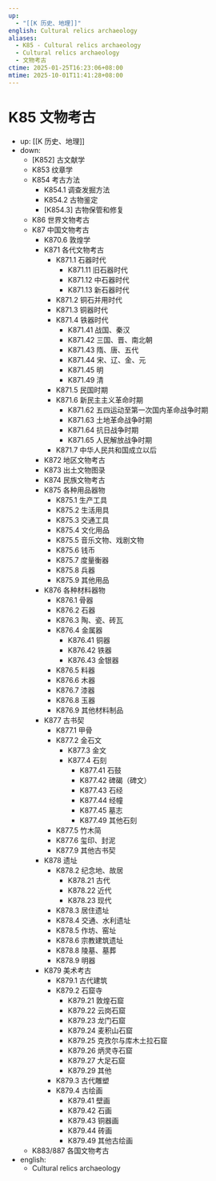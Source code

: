 ```yaml
---
up:
  - "[[K 历史、地理]]"
english: Cultural relics archaeology
aliases:
  - K85 - Cultural relics archaeology
  - Cultural relics archaeology
  - 文物考古
ctime: 2025-01-25T16:23:06+08:00
mtime: 2025-10-01T11:41:28+08:00
---
```


# K85 文物考古

- up: [[K 历史、地理]]
- down:
	- [K852] 古文献学
	- K853 纹章学
	- K854 考古方法
		- K854.1 调查发掘方法
		- K854.2 古物鉴定
		- [K854.3] 古物保管和修复
	- K86 世界文物考古
	- K87 中国文物考古
		- K870.6 敦煌学
		- K871 各代文物考古
			- K871.1 石器时代
				- K871.11 旧石器时代
				- K871.12 中石器时代
				- K871.13 新石器时代
			- K871.2 铜石并用时代
			- K871.3 铜器时代
			- K871.4 铁器时代
				- K871.41 战国、秦汉
				- K871.42 三国、晋、南北朝
				- K871.43 隋、唐、五代
				- K871.44 宋、辽、金、元
				- K871.45 明
				- K871.49 清
			- K871.5 民国时期
			- K871.6 新民主主义革命时期
				- K871.62 五四运动至第一次国内革命战争时期
				- K871.63 土地革命战争时期
				- K871.64 抗日战争时期
				- K871.65 人民解放战争时期
			- K871.7 中华人民共和国成立以后
		- K872 地区文物考古
		- K873 出土文物图录
		- K874 民族文物考古
		- K875 各种用品器物
			- K875.1 生产工具
			- K875.2 生活用具
			- K875.3 交通工具
			- K875.4 文化用品
			- K875.5 音乐文物、戏剧文物
			- K875.6 钱币
			- K875.7 度量衡器
			- K875.8 兵器
			- K875.9 其他用品
		- K876 各种材料器物
			- K876.1 骨器
			- K876.2 石器
			- K876.3 陶、瓷、砖瓦
			- K876.4 金属器
				- K876.41 铜器
				- K876.42 铁器
				- K876.43 金银器
			- K876.5 料器
			- K876.6 木器
			- K876.7 漆器
			- K876.8 玉器
			- K876.9 其他材料制品
		- K877 古书契
			- K877.1 甲骨
			- K877.2 金石文
				- K877.3 金文
				- K877.4 石刻
					- K877.41 石鼓
					- K877.42 碑碣（碑文）
					- K877.43 石经
					- K877.44 经幢
					- K877.45 墓志
					- K877.49 其他石刻
			- K877.5 竹木简
			- K877.6 玺印、封泥
			- K877.9 其他古书契
		- K878 遗址
			- K878.2 纪念地、故居
				- K878.21 古代
				- K878.22 近代
				- K878.23 现代
			- K878.3 居住遗址
			- K878.4 交通、水利遗址
			- K878.5 作坊、窑址
			- K878.6 宗教建筑遗址
			- K878.8 陵墓、墓葬
			- K878.9 明器
		- K879 美术考古
			- K879.1 古代建筑
			- K879.2 石窟寺
				- K879.21 敦煌石窟
				- K879.22 云岗石窟
				- K879.23 龙门石窟
				- K879.24 麦积山石窟
				- K879.25 克孜尔与库木土拉石窟
				- K879.26 炳灵寺石窟
				- K879.27 大足石窟
				- K879.29 其他
			- K879.3 古代雕塑
			- K879.4 古绘画
				- K879.41 壁画
				- K879.42 石画
				- K879.43 铜器画
				- K879.44 砖画
				- K879.49 其他古绘画
	- K883/887 各国文物考古
- english:
	- Cultural relics archaeology
